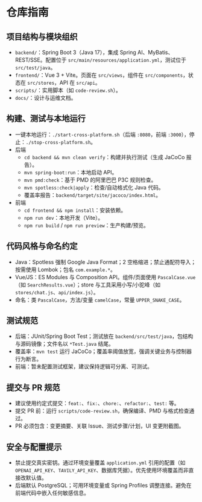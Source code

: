 # 仓库指南

## 项目结构与模块组织
- `backend/`：Spring Boot 3（Java 17），集成 Spring AI、MyBatis、REST/SSE。配置位于 `src/main/resources/application.yml`，测试位于 `src/test/java`。
- `frontend/`：Vue 3 + Vite。页面在 `src/views`，组件在 `src/components`，状态在 `src/stores`，API 在 `src/api`。
- `scripts/`：实用脚本（如 `code-review.sh`）。
- `docs/`：设计与运维文档。

## 构建、测试与本地运行
- 一键本地运行：`./start-cross-platform.sh`（后端 `:8080`，前端 `:3000`），停止：`./stop-cross-platform.sh`。
- 后端
  - `cd backend && mvn clean verify`：构建并执行测试（生成 JaCoCo 报告）。
  - `mvn spring-boot:run`：本地启动 API。
  - `mvn pmd:check`：基于 PMD 的阿里巴巴 P3C 规则检查。
  - `mvn spotless:check|apply`：检查/自动格式化 Java 代码。
  - 覆盖率报告：`backend/target/site/jacoco/index.html`。
- 前端
  - `cd frontend && npm install`：安装依赖。
  - `npm run dev`：本地开发（Vite）。
  - `npm run build` / `npm run preview`：生产构建/预览。

## 代码风格与命名约定
- Java：Spotless 强制 Google Java Format；2 空格缩进；禁止通配符导入；按需使用 Lombok；包名 `com.example.*`。
- Vue/JS：ES Modules 与 Composition API。组件/页面使用 `PascalCase.vue`（如 `SearchResults.vue`）；store 与工具采用小写/小驼峰（如 `stores/chat.js`、`api/index.js`）。
- 命名：类 `PascalCase`，方法/变量 `camelCase`，常量 `UPPER_SNAKE_CASE`。

## 测试规范
- 后端：JUnit/Spring Boot Test；测试放在 `backend/src/test/java`，包结构与源码镜像；文件名以 `*Test.java` 结尾。
- 覆盖率：`mvn test` 运行 JaCoCo；覆盖率阈值放宽，强调关键业务与控制器行为断言。
- 前端：暂未配置测试框架，建议保持逻辑可分离、可测试。

## 提交与 PR 规范
- 建议使用约定式提交：`feat:`、`fix:`、`chore:`、`refactor:`、`test:` 等。
- 提交 PR 前：运行 `scripts/code-review.sh`，确保编译、PMD 与格式检查通过。
- PR 必须包含：变更摘要、关联 Issue、测试步骤/计划，UI 变更附截图。

## 安全与配置提示
- 禁止提交真实密钥。通过环境变量覆盖 `application.yml` 引用的配置（如 `OPENAI_API_KEY`、`TAVILY_API_KEY`、数据库凭据）。优先使用环境覆盖而非直接改默认值。
- 后端默认 PostgreSQL；可用环境变量或 Spring Profiles 调整连接。避免在前端代码中嵌入任何敏感信息。

